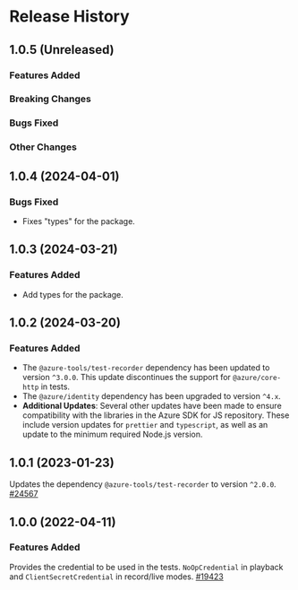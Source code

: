 # Release History

## 1.0.5 (Unreleased)

### Features Added

### Breaking Changes

### Bugs Fixed

### Other Changes

## 1.0.4 (2024-04-01)

### Bugs Fixed

- Fixes "types" for the package.

## 1.0.3 (2024-03-21)

### Features Added

- Add types for the package.

## 1.0.2 (2024-03-20)

### Features Added

- The `@azure-tools/test-recorder` dependency has been updated to version `^3.0.0`. This update discontinues the support for `@azure/core-http` in tests.
- The `@azure/identity` dependency has been upgraded to version `^4.x`.
- **Additional Updates**: Several other updates have been made to ensure compatibility with the libraries in the Azure SDK for JS repository. These include version updates for `prettier` and `typescript`, as well as an update to the minimum required Node.js version.

## 1.0.1 (2023-01-23)

Updates the dependency `@azure-tools/test-recorder` to version `^2.0.0`.
[#24567](https://github.com/Azure/azure-sdk-for-js/pull/24567)

## 1.0.0 (2022-04-11)

### Features Added

Provides the credential to be used in the tests. `NoOpCredential` in playback and `ClientSecretCredential` in record/live modes.
[#19423](https://github.com/Azure/azure-sdk-for-js/pull/19423)
